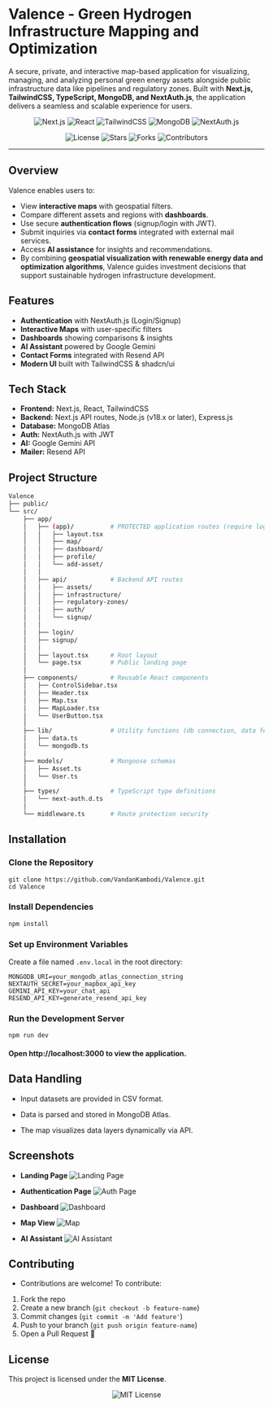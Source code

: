 # Valence - Green Hydrogen Infrastructure Mapping and Optimization

A secure, private, and interactive map-based application for visualizing, managing, and analyzing personal green energy assets alongside public infrastructure data like pipelines and regulatory zones. Built with **Next.js, TailwindCSS, TypeScript, MongoDB, and NextAuth.js**, the application delivers a seamless and scalable experience for users.

<p align="center">
  <img src="https://img.shields.io/badge/Next.js-000000?style=for-the-badge&logo=nextdotjs&logoColor=white" alt="Next.js" />
  <img src="https://img.shields.io/badge/React-20232A?style=for-the-badge&logo=react&logoColor=61DAFB" alt="React" />
  <img src="https://img.shields.io/badge/TailwindCSS-38B2AC?style=for-the-badge&logo=tailwind-css&logoColor=white" alt="TailwindCSS" />
  <img src="https://img.shields.io/badge/MongoDB-4EA94B?style=for-the-badge&logo=mongodb&logoColor=white" alt="MongoDB" />
  <img src="https://img.shields.io/badge/NextAuth.js-000000?style=for-the-badge&logo=auth0&logoColor=white" alt="NextAuth.js" />
</p>

<p align="center">
  <img src="https://img.shields.io/github/license/vandankambodi/valence?style=for-the-badge" alt="License" />
  <img src="https://img.shields.io/github/stars/vandankambodi/valence?style=for-the-badge&logo=github" alt="Stars" />
  <img src="https://img.shields.io/github/forks/vandankambodi/valence?style=for-the-badge&logo=github" alt="Forks" />
  <img src="https://img.shields.io/github/contributors/vandankambodi/valence?style=for-the-badge" alt="Contributors" />
</p>

---

##  Overview
Valence enables users to:
- View **interactive maps** with geospatial filters.
- Compare different assets and regions with **dashboards**.
- Use secure **authentication flows** (signup/login with JWT).
- Submit inquiries via **contact forms** integrated with external mail services.
- Access **AI assistance** for insights and recommendations.
- By combining **geospatial visualization with renewable energy data and optimization algorithms**, Valence guides investment decisions that support sustainable hydrogen infrastructure development.

##  Features
- **Authentication** with NextAuth.js (Login/Signup)
- **Interactive Maps** with user-specific filters
- **Dashboards** showing comparisons & insights
- **AI Assistant** powered by Google Gemini
- **Contact Forms** integrated with Resend API
- **Modern UI** built with TailwindCSS & shadcn/ui


##  Tech Stack
- **Frontend:** Next.js, React, TailwindCSS
- **Backend:** Next.js API routes, Node.js (v18.x or later), Express.js
- **Database:** MongoDB Atlas
- **Auth:** NextAuth.js with JWT
- **AI:** Google Gemini API
- **Mailer:** Resend API


## Project Structure
```bash
Valence
├── public/
└── src/
    ├── app/
    │   ├── (app)/          # PROTECTED application routes (require login)
    │   │   ├── layout.tsx
    │   │   ├── map/
    │   │   ├── dashboard/
    │   │   ├── profile/
    │   │   └── add-asset/
    │   │
    │   ├── api/            # Backend API routes
    │   │   ├── assets/
    │   │   ├── infrastructure/
    │   │   ├── regulatory-zones/
    │   │   ├── auth/
    │   │   └── signup/
    │   │
    │   ├── login/
    │   ├── signup/
    │   │
    │   ├── layout.tsx      # Root layout
    │   └── page.tsx        # Public landing page
    │
    ├── components/         # Reusable React components
    │   ├── ControlSidebar.tsx
    │   ├── Header.tsx
    │   ├── Map.tsx
    │   ├── MapLoader.tsx
    │   └── UserButton.tsx
    │
    ├── lib/                # Utility functions (db connection, data fetching)
    │   ├── data.ts
    │   └── mongodb.ts
    │
    ├── models/             # Mongoose schemas
    │   ├── Asset.ts
    │   └── User.ts
    │
    ├── types/              # TypeScript type definitions
    │   └── next-auth.d.ts
    │
    └── middleware.ts       # Route protection security
```


##  Installation
### Clone the Repository
   ```
   git clone https://github.com/VandanKambodi/Valence.git
   cd Valence
   ```

### Install Dependencies
   ```
   npm install
   ```

### Set up Environment Variables
Create a file named `.env.local` in the root directory:
   ```
MONGODB_URI=your_mongodb_atlas_connection_string
NEXTAUTH_SECRET=your_mapbox_api_key
GEMINI_API_KEY=your_chat_api
RESEND_API_KEY=generate_resend_api_key
   ```

### Run the Development Server
   ```
   npm run dev
   ```
#### Open http://localhost:3000 to view the application.


## Data Handling

- Input datasets are provided in CSV format.

- Data is parsed and stored in MongoDB Atlas.

- The map visualizes data layers dynamically via API.

##  Screenshots
- **Landing Page**
  ![Landing Page](./images/landingPage.png)

- **Authentication Page**
  ![Auth Page](./images/AuthPage.png)

- **Dashboard**
  ![Dashboard](./images/Dashboard.png)

- **Map View**
  ![Map](./images/map.png)

- **AI Assistant**
  ![AI Assistant](./images/aiAssis.png)


##  Contributing
- Contributions are welcome! To contribute:

1. Fork the repo
2. Create a new branch (`git checkout -b feature-name`)
3. Commit changes (`git commit -m 'Add feature'`)
4. Push to your branch (`git push origin feature-name`)
5. Open a Pull Request 🎉


##  License
This project is licensed under the **MIT License**.

<p align="center">
  <img src="https://img.shields.io/github/license/vandankambodi/valence?style=for-the-badge" alt="MIT License" />
</p>

